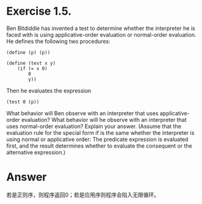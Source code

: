 Exercise 1.5.  
=======================================
Ben Bitdiddle has invented a test to determine whether the interpreter he is faced with is using applicative-order evaluation or normal-order evaluation. He defines the following two procedures:


    (define (p) (p))
        
    (define (test x y)
        (if (= x 0)
            0
            y))


Then he evaluates the expression

    (test 0 (p))

What behavior will Ben observe with an interpreter that uses applicative-order evaluation? What behavior will he observe with an interpreter that uses normal-order evaluation? Explain your answer. (Assume that the evaluation rule for the special form if is the same whether the interpreter is using normal or applicative order: The predicate expression is evaluated first, and the result determines whether to evaluate the consequent or the alternative expression.)




Answer
=======================================
若是正则序，则程序返回0；若是应用序则程序会陷入无限循环。